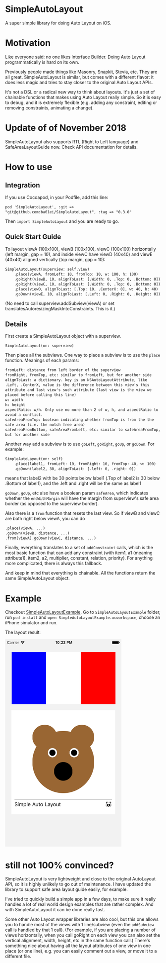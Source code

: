 SimpleAutoLayout
================

A super simple library for doing Auto Layout on iOS.

# Motivation

Like everyone said: no one likes Interface Builder. Doing Auto Layout programmatically is hard on its own.

Previously people made things like Masonry, Snapkit, Stevia, etc. They are all great. SimpleAutoLayout is similar, but comes with a different flavor: it does less magic and tries to stay closer to the original Auto Layout APIs.

It's not a DSL or a radical new way to think about layouts. It's just a set of chainable functions that makes using Auto Layout really simple. So it is easy to debug, and it is extremely flexible (e.g. adding any constraint, editing or removing constraints, animating a change).

# Update of of November 2018

SimpleAutoLayout also supports RTL (Right to Left language) and SafeAreaLayoutGuide now. Check API documentation for details.

# How to use

## Integration

If you use Cocoapod, in your Podfile, add this line:

```
pod 'SimpleAutoLayout', :git => "git@github.com:ba01ei/SimpleAutoLayout", :tag => "0.3.0"
```

Then `import SimpleAutoLayout` and you are ready to go.


## Quick Start Guide

To layout viewA (100x100), viewB (100x100), viewC (100x100) horizontally (left margin, gap = 10), and inside viewC have viewD (40x40) and viewE (40x40) aligned vertically (top margin, gap = 10):

    SimpleAutoLayout(superview: self.view)
        .place(viewA, fromLeft: 10, fromTop: 10, w: 100, h: 100)
        .goRight(viewB, 10, alignToLast: [.Width: 0, .Top: 0, .Bottom: 0])
        .goRight(viewC, 10, alignToLast: [.Width: 0, .Top: 0, .Bottom: 0])
        .place(viewD, alignToLast: [.Top: 10, .CenterX: 0], w: 40, h: 40)
        .goDown(viewE, 10, alignToLast: [.Left: 0, .Right: 0, .Height: 0])

(No need to call superview.addSubview(viewA) or set translatesAutoresizingMaskIntoConstraints. This is it.)

## Details

First create a SimpleAutoLayout object with a superview.

    SimpleAutoLayout(on: superview)

Then place all the subviews. One way to place a subview is to use the `place` function. Meanings of each params:

    fromLeft: distance from left border of the superview
    fromRight, fromTop, etc: similar to fromLeft, but for another side
    alignToLast: a dictionary. key is an NSAutoLayoutAttribute, like .Left, .CenterX, value is the difference between this view's this attribute and last view's such attribute (last view is the view we placed before calling this line)
    w: width
    h: height
    aspectRatio: w/h. Only use no more than 2 of w, h, and aspectRatio to avoid a conflict. 
    safeAreaFromTop: boolean indicating whether fromTop is from the the safe area (i.e. the notch free area)
    safeAreaFromBottom, safeAreaFromLeft, etc: similar to safeAreaFromTop, but for another side

Another way add a subview is to use `goLeft`, `goRight`, `goUp`, or `goDown`. For example:

    SimpleAutoLayout(on: self)
        .place(label1, fromLeft: 10, fromRight: 10, fromTop: 40, w: 100)
        .goDown(label2, 30, alignToLast: [.left: 0, .right: 0])

means that label2 with be 30 points below label1 (.Top of label2 is 30 below .Bottom of label1), and the .left and .right will be the same as label1

`goDown`, `goUp`, etc also have a boolean param `safeArea`, which indicates whether the `endWithMargin` will have the margin from superview's safe area border (as opposed to the superview border).

Also there is a `from` function that resets the last view. So if viewB and viewC are both right below viewA, you can do

    .place(viewA, ...)
    .goDown(viewB, distance, ...)
    .from(viewA).goDown(viewC, distance, ...)

Finally, everything translates to a set of `addConstraint` calls, which is the most basic function that can add any constraint (with item1, a1 (meaning attribute1), item2, a2, multiplier, constant, relation, priority). For anything more complicated, there is always this fallback.

And keep in mind that everything is chainable. All the functions return the same SimpleAutoLayout object.

# Example

Checkout [SimpleAutoLayoutExample](SimpleAutoLayoutExample/SimpleAutoLayoutExample/ViewController.swift). Go to `SimpleAutoLayoutExample` folder, run `pod install` and `open SimpleAutoLayoutExample.xcworkspace`, choose an iPhone simulator and run. 

The layout result:

![example.png](https://raw.githubusercontent.com/ba01ei/SimpleAutoLayout/master/example.png)


# still not 100% convinced?

SimpleAutoLayout is very lightweight and close to the original AutoLayout API, so it is highly unlikely to go out of maintenance. I have updated the library to support safe area layout guide easily, for example.

I've tried to quickly build a simple app in a few days, to make sure it really handles a lot of real world design examples that are rather complex. And with SimpleAutoLayout it can be done really fast.

Some other Auto Layout wrapper libraries are also cool, but this one allows you to handle most of the views with 1 line/subview (even the `addSubview` call is handled by that 1 call). (For example, if you are placing a number of views horizontally, when you call goRight on each view you can also set the vertical alignment, width, height, etc in the same function call.) There's something nice about having all the layout attributes of one view in one place (or one line), e.g. you can easily comment out a view, or move it to a different file.


